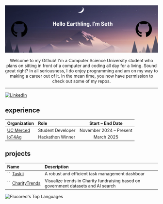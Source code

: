 ![Seth's Banner Image](./images/Github%20Banner.png)


<div align="center">
  Welcome to my Github! I'm a Computer Science University student who plans on sitting in front of a computer and coding all day for a living. Sound great right? In all seriousness, I do enjoy programming and am on my way to making a career out of it. In the mean time, you now have permission to check out some of my repos.
</div>

***

[![LinkedIn](https://img.shields.io/badge/LinkedIn-Profile-blue?logo=linkedin&logoColor=white)](https://www.linkedin.com/in/sethflucas/)

## experience
| Organization                                                    | Role                     | Start – End Date        |
|:----------------------------------------------------------------|:-------------------------|:-----------------------:|
| [UC Merced](https://www.ucmerced.edu)                           | Student Developer        | November 2024 – Present |
| [IoT4Ag](https://iot4ag-hackathon-2025.github.io/)              | Hackathon Winner         | March 2025              |


## projects
| Name                                                                                      | Description                                                                        |
|:------------------------------------------------------------------------------------------|:-----------------------------------------------------------------------------------|
| ``&nbsp;&nbsp;[Taskii]([link](https://github.com/Flucoreo/Taskii))                        | A robust and efficient task management dashboar                                    |
| ``&nbsp;&nbsp;[CharityTrends]([link](https://github.com/Flucoreo/CharityTrends))          | Visualize trends in Charity fundraising based on government datasets and AI search |


![Flucoreo's Top Languages](https://github-readme-stats.vercel.app/api/top-langs/?username=Flucoreo&theme=tokyonight&show_icons=true&hide_border=true&layout=compact)
